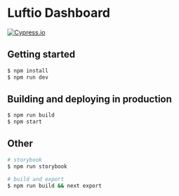 # Luftio Dashboard

[![Cypress.io](https://img.shields.io/badge/tested%20with-Cypress-04C38E.svg)](https://www.cypress.io/)

## Getting started

```bash
$ npm install
$ npm run dev
```

## Building and deploying in production

```bash
$ npm run build
$ npm start
```

## Other

```bash
# storybook
$ npm run storybook

# build and export
$ npm run build && next export
```
